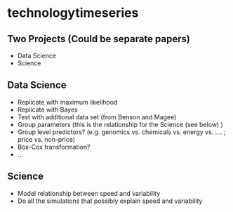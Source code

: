 # technologytimeseries




Two Projects (Could be separate papers)
----
- Data Science 
- Science


Data Science
----
- Replicate with maximum likelihood
- Replicate with Bayes
- Test with additional data set (from Benson and Magee)
- Group parameters (this is the relationship for the Science (see below) )
- Group level predictors? (e.g. genomics vs. chemicals vs. energy vs. …. ; price vs. non-price)
- Box-Cox transformation?
- ...

Science
----
- Model relationship between speed and variability
- Do all the simulations that possibly explain speed and variability
